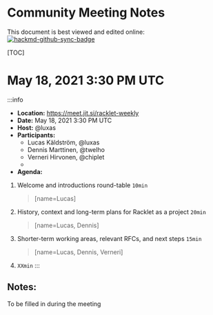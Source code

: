# Community Meeting Notes

This document is best viewed and edited online: [![hackmd-github-sync-badge](https://hackmd.io/P7WKiyZSTpCeyfpj3Lm2Fw/badge)](https://hackmd.io/P7WKiyZSTpCeyfpj3Lm2Fw)

[TOC]

# May 18, 2021 3:30 PM UTC

:::info
- **Location:** https://meet.jit.si/racklet-weekly
- **Date:** May 18, 2021 3:30 PM UTC
- **Host:** @luxas
- **Participants:**
    - Lucas Käldström, @luxas
    - Dennis Marttinen, @twelho
    - Verneri Hirvonen, @chiplet
    - <please add yourself here>
- **Agenda:**

1. Welcome and introductions round-table `10min`
	> [name=Lucas]
1. History, context and long-term plans for Racklet as a project `20min`
    > [name=Lucas, Dennis]
1. Shorter-term working areas, relevant RFCs, and next steps `15min`
    > [name=Lucas, Dennis, Verneri]
1. <add your own agenda topic here>  `XXmin`
:::

## Notes:

To be filled in during the meeting